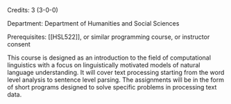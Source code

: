 Credits: 3 (3-0-0)

Department: Department of Humanities and Social Sciences

Prerequisites: [[HSL522]], or similar programming course, or instructor consent

This course is designed as an introduction to the field of computational linguistics with a focus on linguistically motivated models of natural language understanding. It will cover text processing starting from the word level analysis to sentence level parsing. The assignments will be in the form of short programs designed to solve specific problems in processing text data.